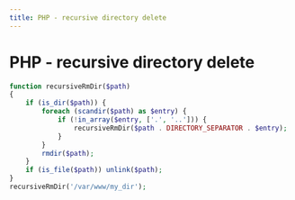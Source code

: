 ```yaml
---
title: PHP - recursive directory delete
---
```


<h1 class="header">PHP - recursive directory delete</h1>

```php
function recursiveRmDir($path)
{
    if (is_dir($path)) {
        foreach (scandir($path) as $entry) {
            if (!in_array($entry, ['.', '..'])) {
                recursiveRmDir($path . DIRECTORY_SEPARATOR . $entry);
            }
        }
        rmdir($path);
    }
    if (is_file($path)) unlink($path);
}
recursiveRmDir('/var/www/my_dir');
```